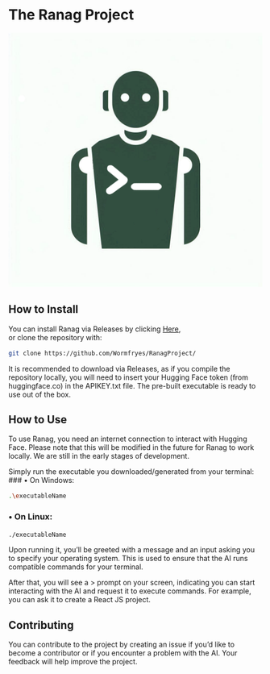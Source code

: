 # The Ranag Project

![Image](image.png)

## How to Install

You can install Ranag via Releases by clicking [Here](https://github.com/Wormfryes/RanagProject/releases/),  
or clone the repository with:

```bash
git clone https://github.com/Wormfryes/RanagProject/
```
It is recommended to download via Releases, as if you compile the repository locally, you will need to insert your Hugging Face token (from huggingface.co) in the APIKEY.txt file.
The pre-built executable is ready to use out of the box.

## How to Use

To use Ranag, you need an internet connection to interact with Hugging Face. Please note that this will be modified in the future for Ranag to work locally. We are still in the early stages of development.

Simply run the executable you downloaded/generated from your terminal:
	### •	On Windows:
```bash
.\executableName
```

### •	On Linux:
```bash
./executableName
```

Upon running it, you’ll be greeted with a message and an input asking you to specify your operating system.
This is used to ensure that the AI runs compatible commands for your terminal.

After that, you will see a > prompt on your screen, indicating you can start interacting with the AI and request it to execute commands.
For example, you can ask it to create a React JS project.

## Contributing

You can contribute to the project by creating an issue if you’d like to become a contributor or if you encounter a problem with the AI. Your feedback will help improve the project.
